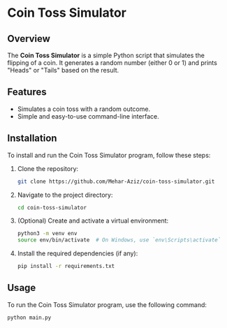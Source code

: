 # Coin Toss Simulator

## Overview

The **Coin Toss Simulator** is a simple Python script that simulates the flipping of a coin. It generates a random number (either 0 or 1) and prints "Heads" or "Tails" based on the result.

## Features

- Simulates a coin toss with a random outcome.
- Simple and easy-to-use command-line interface.

## Installation

To install and run the Coin Toss Simulator program, follow these steps:

1. Clone the repository:
    ```sh
    git clone https://github.com/Mehar-Aziz/coin-toss-simulator.git
    ```
2. Navigate to the project directory:
    ```sh
    cd coin-toss-simulator
    ```
3. (Optional) Create and activate a virtual environment:
    ```sh
    python3 -m venv env
    source env/bin/activate  # On Windows, use `env\Scripts\activate`
    ```
4. Install the required dependencies (if any):
    ```sh
    pip install -r requirements.txt
    ```

## Usage

To run the Coin Toss Simulator program, use the following command:
```sh
python main.py
